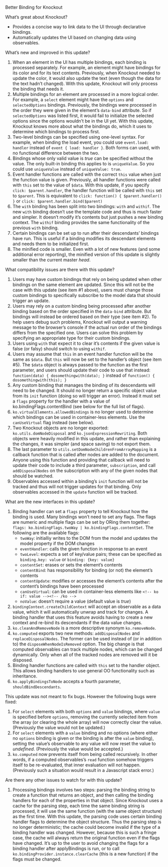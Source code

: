 Better Binding for Knockout

What’s great about Knockout?

* Provides a concise way to link data to the UI through declarative bindings.
* Automatically updates the UI based on changing data using observables.

What’s new and improved in this update?

1. When an element in the UI has multiple bindings, each binding is processed separately. For example, an element might have bindings for its color and for its text contents. Previously, when Knockout needed to update the color, it would also update the text (even though the data for the text hadn’t changed). With this update, Knockout will only process the binding that needs it.
2. Multiple bindings for an element are processed in a more logical order. For example, a `select` element might have the `options` and `selectedOptions` bindings. Previously, the bindings were processed in the order they were given in the element’s `data-bind` attribute. So if `selectedOptions` was listed first, it would fail to initialize the selected options since the options wouldn’t be in the UI yet. With this update, Knockout knows more about what the bindings do, which it uses to determine which bindings to process first.
3. Two-level bindings can be specified using one-level syntax. For example, when binding the load event, you could use `event.load: handler` instead of `event { load: handler }`. Both forms can used, with no functional difference between the two.
4. Bindings whose only valid value is *true* can be specified without the value. The only built-in binding this applies to is `uniqueValue`. So you could use `uniqueValue` instead of `uniqueValue: true`.
5. Event handler functions are called with the correct `this` value when just the function value is given. Previously, all handler functions were called with `this` set to the value of `$data`. With this update, if you specify `click: $parent.handler`, the handler function will be called with `this` set to `$parent`.  This is equivalent to `click: function() { $parent.handler() }` or `click: $parent.handler.bind($parent)`
6. The `with` binding has been split into two bindings: `with` and `withif`. The new `with` binding doesn’t use the template code and thus is much faster and simpler. It doesn’t modify it’s contents but just pushes a new binding context. The `withif` binding provides the same functionality of the previous `with` binding.
7. Certain bindings can be set up to run after their descendants’ bindings have run. This is useful if a binding modifies its descendant elements and needs them to be initialized first.
8. The minified code is smaller. Even with a lot of new features (and some additional error reporting), the minified version of this update is slightly smaller than the current master *head*.

What compatibility issues are there with this update?

1. Users may have custom bindings that rely on being updated when other bindings on the same element are updated. Since this will not be the case with this update (see item #1 above), users must change those custom bindings to specifically subscribe to the model data that should trigger an update.
2. Users may rely on a custom binding being processed after another binding based on the order specified in the `data-bind` attribute. But bindings will instead be ordered based on their type (see item #2). To help users debug such problems, Knockout will output a warning message to the browser’s console if the actual run order of the bindings differs from the specified one. Users can solve this problem by specifying an appropriate type for their custom bindings.
3. Users using `with` that expect it to clear it’s contents if the given value is false (or falsy) should switch to using `withif`.
4. Users may assume that `this` in an event handler function will be the same as `$data`. But `this` will now be set to the handler’s object (see item #5). The `$data` object is always passed to the function as the first parameter, and users should update their code to use that instead: `function(data) { dosomethingwith(data); }` instead of `function() { dosomethingwith(this); }`
5. Any custom binding that manages the binding of its descendants will need to be changed. It should no longer return a specific object value from its `init` function (doing so will trigger an error). Instead it must set a `flags` property for the handler with a value of ko.bindingFlags.contentBind (see below for the full list of flags).
6. `ko.virtualElements.allowedBindings` is no longer used to determine which bindings can be used in container-less elements. Use the `canUseVirtual` flag instead (see below).
7. Two Knockout objects are no longer exported: `ko.utils.domNodeDisposal` and `ko.jsonExpressionRewriting`. Both objects were heavily modified in this update, and rather than explaining the changes, it was simpler (and space saving) to not export them.
8. The last parameter to `utils.setDomNodeChildrenFromArrayMapping` is a callback function that is called after nodes are added to the document. Anyone using this function and providing that callback will need to update their code to include a third parameter, `subscription`, and call `addDisposalNodes` on the subscription with any of the given nodes that should be watched.
9. Observables accessed within a binding’s `init` function will not be tracked and thus will not trigger updates for that binding. Only observables accessed in the `update` function will be tracked.

What are the new interfaces in this update?

1. Binding handler can set a `flags` property to tell Knockout how the binding is used. Many bindings won’t need to set any flags. The flags are numeric and multiple flags can be set by ORing them together: `flags: ko.bindingFlags.twoWay | ko.bindingFlags.contentSet`. The following are the available flags:
   * `twoWay`: initialliy writes to the DOM from the model and updates the model property if the DOM changes
   * `eventHandler`: calls the given function in response to an event
   * `twoLevel`: expects a set of key/value pairs; these can be specified as `binding.key: value` or `binding: {key: value}`
   * `contentSet`: erases or sets the element’s contents
   * `contentBind`: has responsibility for binding (or not) the element’s contents
   * `contentUpdate`: modifies or accesses the element’s contents after the content’s bindings have been processed
   * `canUseVirtual`: can be used in container-less elements like `<!-- ko if: value --><!-- /ko -->`
   * `noValue`: doesn’t require a value (default value is *true*)
2. `bindingContext.createChildContext` will accept an observable as a data value, which it will automatically unwrap and track for changes. A binding handler that uses this feature avoids having to create a new context and re-bind its descendants if the data value changes.
3. `ko.cleanAndRemoveNode` is a more descriptive synonym `ko.removeNode`.
4. `ko.computed` exports two new methods: `addDisposalNodes` and `replaceDisposalNodes`. The former can be used instead of (or in addition to) the `disposeWhenNodeIsRemoved` option. The big change is that computed observables can track multiple nodes, which can be changed dynamically. Only when all of the tracked nodes are removed will it be disposed.
5. Binding handler functions are called with `this` set to the handler object. This allows binding handlers to use general OO functionality such as inheritance.
6. `ko.applyBindingsToNode` accepts a fourth parameter, `shouldBindDescendants`.

This update was not meant to fix bugs. However the following bugs were fixed:

1. For `select` elements with both `options` and `value` bindings, where `value` is specified before `options`, removing the currently selected item from the array (or clearing the whole array) will now correctly clear the value. (Previously the value would not be updated.)
2. For `select` elements with a `value` binding and no options (where either no `options` binding is given or the binding is after the `value` binding), setting the value’s observable to any value will now reset the value to *undefined*. (Previously the value would be accepted.)
3. `ko.computed` now prevents itself from being called recursively. In other words, if a computed observables’s `read` function somehow triggers itself to be re-evaluated, that inner evaluation will not happen. (Previously such a situation would result in a Javascript stack error.)

Are there any other issues to watch for with this update?

1. Processing bindings involves two steps: parsing the binding string to create a function that returns an object, and then calling the binding handlers for each of the properties in that object. Since Knockout uses a cache for the parsing step, each time the same binding string is processed, it will use the same function (with the same object structure) as the first time. With this update, the parsing code uses certain binding handler flags to determine the object structure. Thus the parsing step is no longer deterministic; the cache could become invalid if the type of a binding handler was changed. However, because this is such a fringe case, the cache will always return the original function even if the flags have changed. It’s up to the user to avoid changing the flags for a binding handler after applyBindings is run, or to call `ko.bindingProvider.instance.clearCache` (this is a new function) if the flags must be changed.
